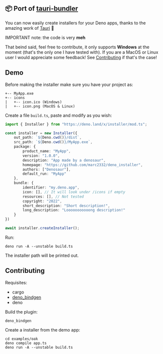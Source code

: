 ## 📦 Port of [tauri-bundler](https://github.com/tauri-apps/tauri/tree/dev/tooling/bundler)

You can now easily create installers for your Deno apps, thanks to the amazing work of [Tauri](https://github.com/tauri-apps/tauri/tree/dev/tooling/bundler) 💪

IMPORTANT note: the code is very **meh**

That beind said, feel free to contribute, it only supports **Windows** at the moment (that's the only one I have tested with). If you are a MacOS or Linux user I would appreciate some feedback! See [Contributing](#Contributing) if that's the case!

## Demo

Before making the installer make sure you have your project as:

```
+-- MyApp.exe
+-- icons
|   +-- icon.ico (Windows)
|   +-- icon.png (MacOS & Linux)
```

Create a file `build.ts`, paste and modify as you wish:

```ts
import { Installer } from "https://deno.land/x/installer/mod.ts";

const installer = new Installer({
    out_path: `${Deno.cwd()}/dist`,
    src_path: `${Deno.cwd()}/MyApp.exe`,
    package: {
        product_name: "MyApp",
        version: "1.0.0",
        description: "App made by a denosaur",
        homepage: "https://github.com/marc2332/deno_installer",
        authors: ["Denosaur"],
        default_run: "MyApp"
    },
    bundle: {
        identifier: "my.deno.app",
        icon: [], // It will look under /icons if empty
        resources: [], // Not tested
        copyright: "2022",
        short_description: "Short description!",
        long_description: "Looooooooooong description!"
    }
})

await installer.createInstaller();
```

Run:
```shell
deno run -A --unstable build.ts
```

The installer path will be printed out.

## Contributing

Requisites:
- cargo
- [deno_bindgen](https://github.com/denoland/deno_bindgen)
- deno

Build the plugin:
```shell
deno_bindgen
```

Create a installer from the demo app:
```shell
cd examples/oak
deno compile app.ts
deno run -A --unstable build.ts
```
